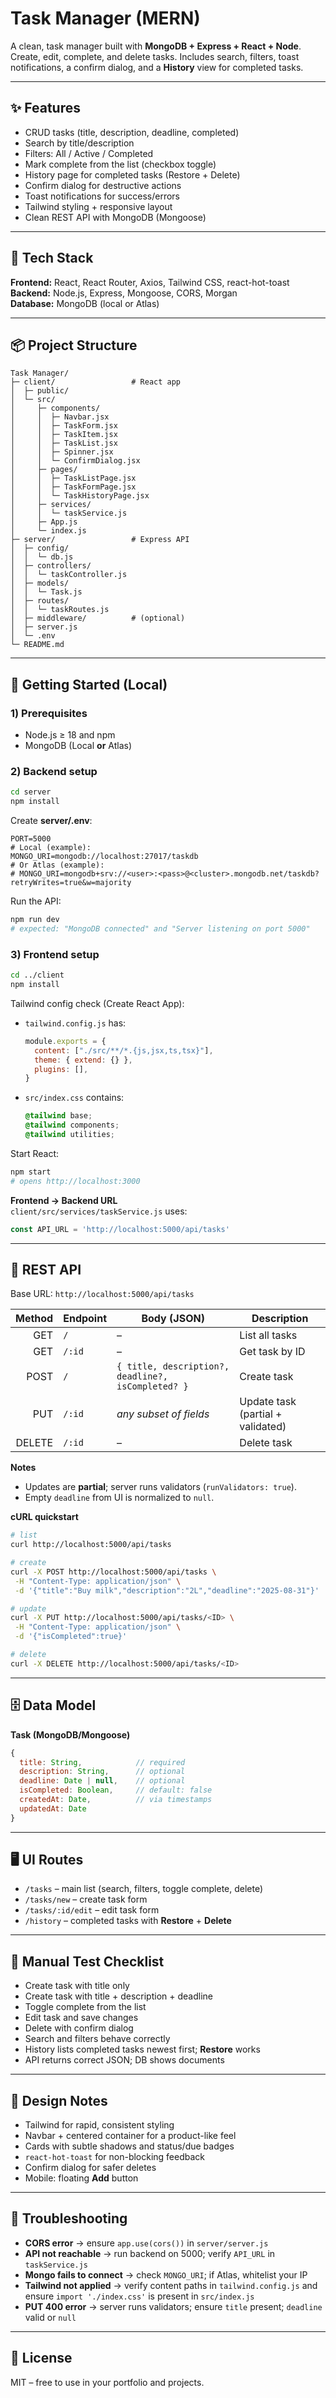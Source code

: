 # Task Manager (MERN)

A clean, task manager built with **MongoDB + Express + React + Node**.  
Create, edit, complete, and delete tasks. Includes search, filters, toast notifications, a confirm dialog, and a **History** view for completed tasks.

---

## ✨ Features

- CRUD tasks (title, description, deadline, completed)
- Search by title/description
- Filters: All / Active / Completed
- Mark complete from the list (checkbox toggle)
- History page for completed tasks (Restore + Delete)
- Confirm dialog for destructive actions
- Toast notifications for success/errors
- Tailwind styling + responsive layout
- Clean REST API with MongoDB (Mongoose)

---

## 🧰 Tech Stack

**Frontend:** React, React Router, Axios, Tailwind CSS, react-hot-toast  
**Backend:** Node.js, Express, Mongoose, CORS, Morgan  
**Database:** MongoDB (local or Atlas)

---

## 📦 Project Structure

~~~
Task Manager/
├─ client/                 # React app
│  ├─ public/
│  └─ src/
│     ├─ components/
│     │  ├─ Navbar.jsx
│     │  ├─ TaskForm.jsx
│     │  ├─ TaskItem.jsx
│     │  ├─ TaskList.jsx
│     │  ├─ Spinner.jsx
│     │  └─ ConfirmDialog.jsx
│     ├─ pages/
│     │  ├─ TaskListPage.jsx
│     │  ├─ TaskFormPage.jsx
│     │  └─ TaskHistoryPage.jsx
│     ├─ services/
│     │  └─ taskService.js
│     ├─ App.js
│     └─ index.js
├─ server/                 # Express API
│  ├─ config/
│  │  └─ db.js
│  ├─ controllers/
│  │  └─ taskController.js
│  ├─ models/
│  │  └─ Task.js
│  ├─ routes/
│  │  └─ taskRoutes.js
│  ├─ middleware/          # (optional)
│  ├─ server.js
│  └─ .env
└─ README.md
~~~

---

## 🚀 Getting Started (Local)

### 1) Prerequisites
- Node.js ≥ 18 and npm
- MongoDB (Local **or** Atlas)

### 2) Backend setup

~~~bash
cd server
npm install
~~~

Create **server/.env**:

~~~
PORT=5000
# Local (example):
MONGO_URI=mongodb://localhost:27017/taskdb
# Or Atlas (example):
# MONGO_URI=mongodb+srv://<user>:<pass>@<cluster>.mongodb.net/taskdb?retryWrites=true&w=majority
~~~

Run the API:

~~~bash
npm run dev
# expected: "MongoDB connected" and "Server listening on port 5000"
~~~

### 3) Frontend setup

~~~bash
cd ../client
npm install
~~~

Tailwind config check (Create React App):

- `tailwind.config.js` has:
  ~~~js
  module.exports = {
    content: ["./src/**/*.{js,jsx,ts,tsx}"],
    theme: { extend: {} },
    plugins: [],
  }
  ~~~
- `src/index.css` contains:
  ~~~css
  @tailwind base;
  @tailwind components;
  @tailwind utilities;
  ~~~

Start React:

~~~bash
npm start
# opens http://localhost:3000
~~~

**Frontend → Backend URL**  
`client/src/services/taskService.js` uses:
~~~js
const API_URL = 'http://localhost:5000/api/tasks'
~~~

---

## 🔌 REST API

Base URL: `http://localhost:5000/api/tasks`

| Method | Endpoint | Body (JSON)                                        | Description                       |
|------:|----------|------------------------------------------------------|-----------------------------------|
|   GET | `/`      | –                                                    | List all tasks                    |
|   GET | `/:id`   | –                                                    | Get task by ID                    |
|  POST | `/`      | `{ title, description?, deadline?, isCompleted? }`   | Create task                       |
|   PUT | `/:id`   | *any subset of fields*                               | Update task (partial + validated) |
| DELETE| `/:id`   | –                                                    | Delete task                       |

**Notes**

- Updates are **partial**; server runs validators (`runValidators: true`).
- Empty `deadline` from UI is normalized to `null`.

**cURL quickstart**

~~~bash
# list
curl http://localhost:5000/api/tasks

# create
curl -X POST http://localhost:5000/api/tasks \
 -H "Content-Type: application/json" \
 -d '{"title":"Buy milk","description":"2L","deadline":"2025-08-31"}'

# update
curl -X PUT http://localhost:5000/api/tasks/<ID> \
 -H "Content-Type: application/json" \
 -d '{"isCompleted":true}'

# delete
curl -X DELETE http://localhost:5000/api/tasks/<ID>
~~~

---

## 🗄️ Data Model

**Task (MongoDB/Mongoose)**

~~~js
{
  title: String,            // required
  description: String,      // optional
  deadline: Date | null,    // optional
  isCompleted: Boolean,     // default: false
  createdAt: Date,          // via timestamps
  updatedAt: Date
}
~~~

---

## 🖥️ UI Routes

- `/tasks` – main list (search, filters, toggle complete, delete)
- `/tasks/new` – create task form
- `/tasks/:id/edit` – edit task form
- `/history` – completed tasks with **Restore** + **Delete**

---

## 🧪 Manual Test Checklist

- Create task with title only
- Create task with title + description + deadline
- Toggle complete from the list
- Edit task and save changes
- Delete with confirm dialog
- Search and filters behave correctly
- History lists completed tasks newest first; **Restore** works
- API returns correct JSON; DB shows documents

---

## 🎨 Design Notes

- Tailwind for rapid, consistent styling
- Navbar + centered container for a product-like feel
- Cards with subtle shadows and status/due badges
- `react-hot-toast` for non-blocking feedback
- Confirm dialog for safer deletes
- Mobile: floating **Add** button

---

## 🐞 Troubleshooting

- **CORS error** → ensure `app.use(cors())` in `server/server.js`
- **API not reachable** → run backend on 5000; verify `API_URL` in `taskService.js`
- **Mongo fails to connect** → check `MONGO_URI`; if Atlas, whitelist your IP
- **Tailwind not applied** → verify content paths in `tailwind.config.js` and ensure `import './index.css'` is present in `src/index.js`
- **PUT 400 error** → server runs validators; ensure `title` present; `deadline` valid or `null`

---

## 📄 License

MIT – free to use in your portfolio and projects.
